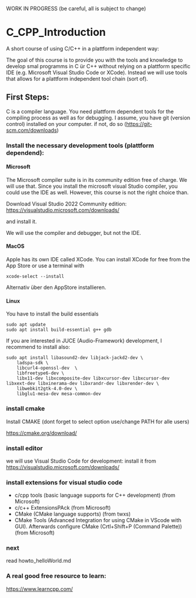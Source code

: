 WORK IN PROGRESS (be careful, all is subject to change)

# C_CPP_Introduction 
A short course of using C/C++ in a plattform independent way:

The goal of this course is to provide you with the tools and knowledge to develop smal programms in C ür C++ 
without relying on a plattform specific IDE (e.g. Microsoft Visual Studio Code or XCode). Instead we will use
tools that allows for a plattform independent tool chain (sort of).

## First Steps:
C is a compiler language. You need plattform dependent tools for the compiling process as well as for debugging.
I assume, you have git (version control) installed on your computer. if not, do so (https://git-scm.com/downloads)

### Install the necessary development tools (plattform dependend):

#### Microsoft
The Microsoft compiler suite is in its community edition free of charge. We will use that. Since you install the microsoft visual Studio compiler, you could use the IDE as well. However, this course is not the right choice than.

Download Visual Studio 2022 Community edition:
https://visualstudio.microsoft.com/downloads/

and install it. 

We will use the compiler and debugger, but not the IDE.

#### MacOS
Apple has its own IDE called XCode. You can install XCode for free from the App Store or use a terminal with
```shell
xcode-select --install
```
Alternativ über den AppStore installieren. 



#### Linux
You have to install the build essentials

```shell
sudo apt update
sudo apt install build-essential g++ gdb
```

If you are interested in JUCE (Audio-Framework) development, I recommend to install also:

```shell
sudo apt install libasound2-dev libjack-jackd2-dev \
    ladspa-sdk \
    libcurl4-openssl-dev  \
    libfreetype6-dev \
    libx11-dev libxcomposite-dev libxcursor-dev libxcursor-dev libxext-dev libxinerama-dev libxrandr-dev libxrender-dev \
    libwebkit2gtk-4.0-dev \
    libglu1-mesa-dev mesa-common-dev
```

### install cmake
Install CMAKE (dont forget to select option use/change PATH for alle users)

https://cmake.org/download/


### install editor
we will use Visual Studio Code for development: 
install it from https://visualstudio.microsoft.com/downloads/

### install extensions for visual studio code

* c/cpp tools (basic language supports for C++ development) (from Microsoft)
* c/c++ ExtensionsPAck (from Microsoft)
* CMake (CMake language supports) (from twxs)
* CMake Tools (Advanced Integration for using CMake in VScode with GUI). Afterwards configure CMake (Crtl+Shift+P (Command Palette)) (from Microsoft)

### next

read howto_helloWorld.md

### A real good free resource to learn:
https://www.learncpp.com/


